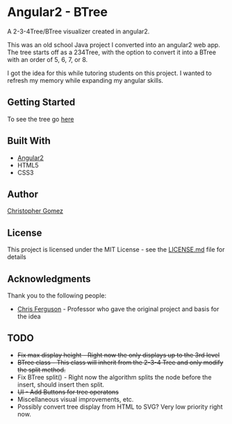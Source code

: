 # Angular2 - BTree

A 2-3-4Tree/BTree visualizer created in angular2. 

This was an old school Java project I converted into an angular2 web app. The tree starts off as a 234Tree, with the option to convert it into a BTree with an order of 5, 6, 7, or 8.

I got the idea for this while tutoring students on this project. I wanted to refresh my memory while expanding my angular skills.

## Getting Started

To see the tree go [here](https://afryingpan.github.io/Angular2-BTree/)

## Built With

* [Angular2](angular.io)
* HTML5
* CSS3 

## Author

[Christopher Gomez](https://github.com/afryingpan)

## License

This project is licensed under the MIT License - see the [LICENSE.md](LICENSE.md) file for details

## Acknowledgments

Thank you to the following people:

* [Chris Ferguson](chris.ferguson@canyons.edu) - Professor who gave the original project and basis for the idea

## TODO

* ~~Fix max display height - Right now the only displays up to the 3rd level~~
* ~~BTree class - This class will inherit from the 2-3-4 Tree and only modify the split method.~~
* Fix BTree split() - Right now the algorithm splits the node before the insert, should insert then split.
* ~~UI - Add Buttons for tree operatons~~
* Miscellaneous visual improvements, etc.
* Possibly convert tree display from HTML to SVG? Very low priority right now.

